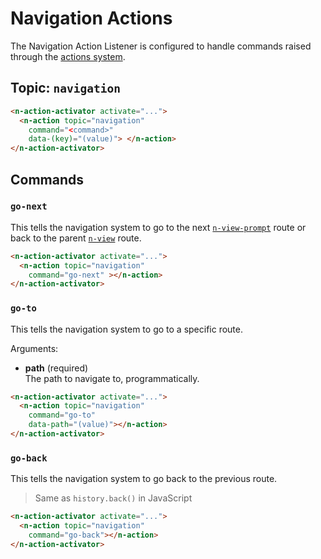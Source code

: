 # Navigation Actions

The Navigation Action Listener is configured to handle commands raised through the [actions system](/actions).

## Topic: `navigation`

```html
<n-action-activator activate="...">
  <n-action topic="navigation" 
    command="<command>" 
    data-(key)="(value)"> </n-action>
</n-action-activator>
```

## Commands

### `go-next`

This tells the navigation system to go to the next [`n-view-prompt`](/components/n-view-prompt) route or back to the parent [`n-view`](/components/n-view) route.


```html
<n-action-activator activate="...">
  <n-action topic="navigation" 
    command="go-next" ></n-action>
</n-action-activator>
```

### `go-to`

This tells the navigation system to go to a specific route.

Arguments:

* **path** (required)\
  The path to navigate to, programmatically.

```html
<n-action-activator activate="...">
  <n-action topic="navigation" 
    command="go-to"
    data-path="(value)"></n-action>
</n-action-activator>
```

### `go-back`

This tells the navigation system to go back to the previous route.

> Same as `history.back()` in JavaScript

```html
<n-action-activator activate="...">
  <n-action topic="navigation" 
    command="go-back"></n-action>
</n-action-activator>
```
